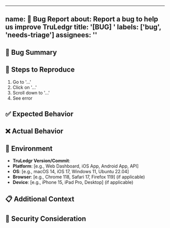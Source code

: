 
---
name: 🐛 Bug Report
about: Report a bug to help us improve TruLedgr
title: '[BUG] '
labels: ['bug', 'needs-triage']
assignees: ''
---

## 🐛 Bug Summary
<!-- Provide a clear and concise description of the bug -->

## 🔄 Steps to Reproduce
<!-- Detailed steps to reproduce the issue -->
1. Go to '...'
2. Click on '...'
3. Scroll down to '...'
4. See error

## ✅ Expected Behavior
<!-- A clear description of what you expected to happen -->

## ❌ Actual Behavior
<!-- A clear description of what actually happened -->

## 📱 Environment
<!-- Please complete the following information -->
- **TruLedgr Version/Commit**: 
- **Platform**: [e.g., Web Dashboard, iOS App, Android App, API]
- **OS**: [e.g., macOS 14, iOS 17, Windows 11, Ubuntu 22.04]
- **Browser**: [e.g., Chrome 118, Safari 17, Firefox 119] (if applicable)
- **Device**: [e.g., iPhone 15, iPad Pro, Desktop] (if applicable)

## 📋 Additional Context
<!-- Add any other context, screenshots, or logs about the problem here -->

## 🔐 Security Consideration
<!-- If this bug involves sensitive financial data or security concerns, please use the Security Vulnerability option instead -->
